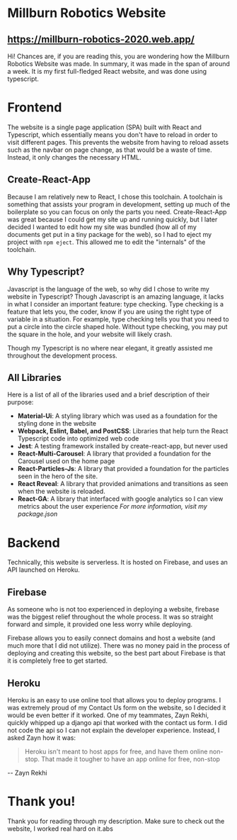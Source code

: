 # Millburn Robotics Website

## https://millburn-robotics-2020.web.app/

Hi! Chances are, if you are reading this, you are wondering how the Millburn Robotics Website was made. In summary, it was made in the span of around a week. It is my first full-fledged React website, and was done using typescript.

# Frontend

The website is a single page application (SPA) built with React and Typescript, which essentially means you don't have to reload in order to visit different pages. This prevents the website from having to reload assets such as the navbar on page change, as that would be a waste of time. Instead, it only changes the necessary HTML.

## Create-React-App

Because I am relatively new to React, I chose this toolchain. A toolchain is something that assists your program in development, setting up much of the boilerplate so you can focus on only the parts you need. Create-React-App was great because I could get my site up and running quickly, but I later decided I wanted to edit how my site was bundled (how all of my documents get put in a tiny package for the web), so I had to eject my project with `npm eject`. This allowed me to edit the "internals" of the toolchain.

## Why Typescript?

Javascript is the language of the web, so why did I chose to write my website in Typescript? Though Javascript is an amazing language, it lacks in what I consider an important feature: type checking. Type checking is a feature that lets you, the coder, know if you are using the right type of variable in a situation. For example, type checking tells you that you need to put a circle into the circle shaped hole. Without type checking, you may put the square in the hole, and your website will likely crash.

Though my Typescript is no where near elegant, it greatly assisted me throughout the development process.

## All Libraries

Here is a list of all of the libraries used and a brief description of their purpose:

- **Material-Ui**: A styling library which was used as a foundation for the styling done in the website
- **Webpack, Eslint, Babel, and PostCSS**: Libraries that help turn the React Typescript code into optimized web code
- **Jest**: A testing framework installed by create-react-app, but never used
- **React-Multi-Carousel**: A library that provided a foundation for the Carousel used on the home page
- **React-Particles-Js**: A library that provided a foundation for the particles seen in the hero of the site.
- **React Reveal**: A library that provided animations and transitions as seen when the website is reloaded.
- **React-GA**: A library that interfaced with google analytics so I can view metrics about the user experience
  _For more information, visit my package.json_

# Backend

Technically, this website is serverless. It is hosted on Firebase, and uses an API launched on Heroku.

## Firebase

As someone who is not too experienced in deploying a website, firebase was the biggest relief throughout the whole process. It was so straight forward and simple, it provided one less worry while deploying.

Firebase allows you to easily connect domains and host a website (and much more that I did not utilize). There was no money paid in the process of deploying and creating this website, so the best part about Firebase is that it is completely free to get started.

## Heroku

Heroku is an easy to use online tool that allows you to deploy programs. I was extremely proud of my Contact Us form on the website, so I decided it would be even better if it worked. One of my teammates, Zayn Rekhi, quickly whipped up a django api that worked with the contact us form. I did not code the api so I can not explain the developer experience. Instead, I asked Zayn how it was:

> Heroku isn't meant to host apps for free, and have them online non-stop. That made it tougher to have an app online for free, non-stop

\-- Zayn Rekhi

# Thank you!

Thank you for reading through my description. Make sure to check out the website, I worked real hard on it.abs
